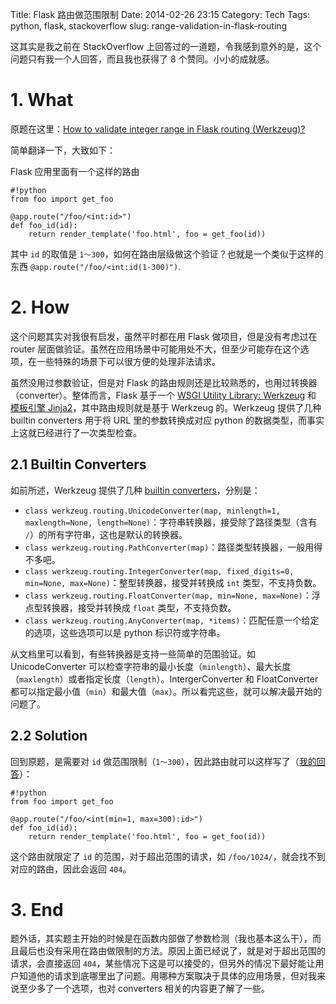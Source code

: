 Title: Flask 路由做范围限制
Date: 2014-02-26 23:15
Category: Tech
Tags: python, flask, stackoverflow
slug: range-validation-in-flask-routing

这其实是我之前在 StackOverflow 上回答过的一道题，令我感到意外的是，这个问题只有我一个人回答，而且我也获得了 8 个赞同。小小的成就感。

# 1. What
原题在这里：[How to validate integer range in Flask routing (Werkzeug)?](http://stackoverflow.com/questions/19076226/how-to-validate-integer-range-in-flask-routing-werkzeug/)

简单翻译一下，大致如下：

Flask 应用里面有一个这样的路由

    #!python
    from foo import get_foo

    @app.route("/foo/<int:id>")
    def foo_id(id):
        return render_template('foo.html', foo = get_foo(id))

其中 `id` 的取值是 `1～300`，如何在路由层级做这个验证？也就是一个类似于这样的东西 `@app.route("/foo/<int:id(1-300)")`.

# 2. How
这个问题其实对我很有启发，虽然平时都在用 Flask 做项目，但是没有考虑过在 router 层面做验证。虽然在应用场景中可能用处不大，但至少可能存在这个选项，在一些特殊的场景下可以很方便的处理非法请求。

虽然没用过参数验证，但是对 Flask 的路由规则还是比较熟悉的，也用过转换器（converter）。整体而言，Flask 基于一个 [WSGI Utility Library: Werkzeug](http://werkzeug.pocoo.org/) 和 [模板引擎 Jinja2](http://jinja.pocoo.org)，其中路由规则就是基于 Werkzeug 的。Werkzeug 提供了几种 builtin converters 用于将 URL 里的参数转换成对应 python 的数据类型，而事实上这就已经进行了一次类型检查。

## 2.1 Builtin Converters
如前所述，Werkzeug 提供了几种 [builtin converters](http://werkzeug.pocoo.org/docs/routing/#builtin-converters)，分别是：

- `class werkzeug.routing.UnicodeConverter(map, minlength=1, maxlength=None, length=None)`：字符串转换器，接受除了路径类型（含有 `/`）的所有字符串，这也是默认的转换器。
- `class werkzeug.routing.PathConverter(map)`：路径类型转换器，一般用得不多吧。
- `class werkzeug.routing.IntegerConverter(map, fixed_digits=0, min=None, max=None)`：整型转换器，接受并转换成 `int` 类型，不支持负数。
- `class werkzeug.routing.FloatConverter(map, min=None, max=None)`：浮点型转换器，接受并转换成 `float` 类型，不支持负数。
- `class werkzeug.routing.AnyConverter(map, *items)`：匹配任意一个给定的选项，这些选项可以是 python 标识符或字符串。

从文档里可以看到，有些转换器是支持一些简单的范围验证。如 UnicodeConverter 可以检查字符串的最小长度（`minlength`）、最大长度（`maxlength`）或者指定长度（`length`）。IntergerConverter 和 FloatConverter 都可以指定最小值（`min`）和最大值（`max`）。所以看完这些，就可以解决最开始的问题了。

## 2.2 Solution
回到原题，是需要对 `id` 做范围限制（`1～300`），因此路由就可以这样写了（[我的回答](http://stackoverflow.com/a/19076418/1461780)）：

    #!python
    from foo import get_foo

    @app.route("/foo/<int(min=1, max=300):id>")
    def foo_id(id):
        return render_template('foo.html', foo = get_foo(id))

这个路由就限定了 `id` 的范围，对于超出范围的请求，如 `/foo/1024/`，就会找不到对应的路由，因此会返回 `404`。

# 3. End
题外话，其实题主开始的时候是在函数内部做了参数检测（我也基本这么干），而且最后也没有采用在路由做限制的方法。原因上面已经说了，就是对于超出范围的请求，会直接返回 `404`，某些情况下这是可以接受的，但另外的情况下最好能让用户知道他的请求到底哪里出了问题。用哪种方案取决于具体的应用场景，但对我来说至少多了一个选项，也对 converters 相关的内容更了解了一些。
